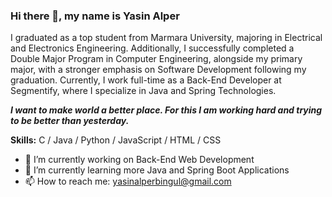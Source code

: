 ### Hi there 👋, my name is Yasin Alper
I graduated as a top student from Marmara University, majoring in Electrical and Electronics Engineering. Additionally, I successfully completed a Double Major Program in Computer Engineering, alongside my primary major, with a stronger emphasis on Software Development following my graduation. Currently, I work full-time as a Back-End Developer at Segmentify, where I specialize in Java and Spring Technologies.

<strong><i>I want to make world a better place. For this I am working hard and trying to be better than yesterday.</i></strong>

<strong>Skills:</strong> C / Java / Python / JavaScript / HTML / CSS

- 🔭 I’m currently working on Back-End Web Development
- 🌱 I’m currently learning more Java and Spring Boot Applications
- 📫 How to reach me: yasinalperbingul@gmail.com 
